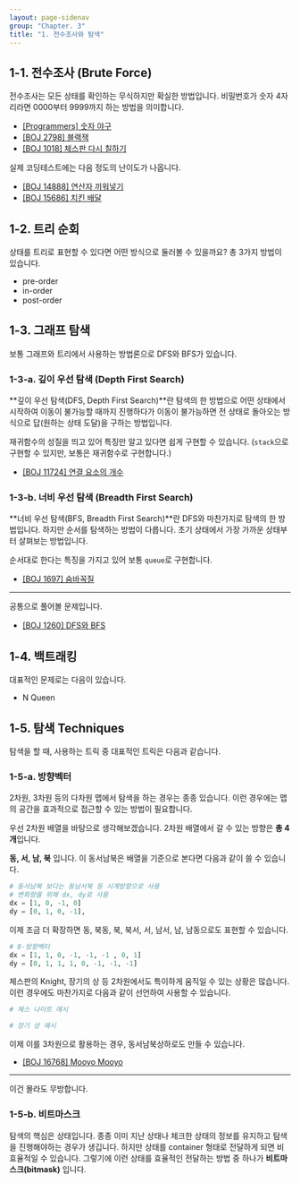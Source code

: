 ```yaml
---
layout: page-sidenav
group: "Chapter. 3"
title: "1. 전수조사와 탐색"
---
```


## 1-1. 전수조사 (Brute Force)

전수조사는 모든 상태를 확인하는 무식하지만 확실한 방법입니다. 비밀번호가 숫자 4자리라면 0000부터 9999까지 하는 방법을 의미합니다.

- [[Programmers] 숫자 야구](https://programmers.co.kr/learn/courses/30/lessons/42841)
- [[BOJ 2798] 블랙잭](https://www.acmicpc.net/problem/2798)
- [[BOJ 1018] 체스판 다시 칠하기](https://www.acmicpc.net/problem/1018)

실제 코딩테스트에는 다음 정도의 난이도가 나옵니다.

- [[BOJ 14888] 연산자 끼워넣기](https://www.acmicpc.net/problem/14888) 
- [[BOJ 15686] 치킨 배달](https://www.acmicpc.net/problem/15686)


## 1-2. 트리 순회

상태를 트리로 표현할 수 있다면 어떤 방식으로 둘러볼 수 있을까요? 총 3가지 방법이 있습니다.

- pre-order
- in-order
- post-order

## 1-3. 그래프 탐색

보통 그래프와 트리에서 사용하는 방법론으로 DFS와 BFS가 있습니다.

### 1-3-a. 깊이 우선 탐색 (Depth First Search)

**깊이 우선 탐색(DFS, Depth First Search)**란 탐색의 한 방법으로 어떤 상태에서 시작하여 이동이 불가능할 때까지 진행하다가 이동이 불가능하면 전 상태로 돌아오는 방식으로 답(원하는 상태 도달)을 구하는 방법입니다.

재귀함수의 성질을 띄고 있어 특징만 알고 있다면 쉽게 구현할 수 있습니다. (`stack`으로 구현할 수 있지만, 보통은 재귀함수로 구현합니다.)

- [[BOJ 11724] 연결 요소의 개수](https://www.acmicpc.net/problem/11724)

### 1-3-b. 너비 우선 탐색 (Breadth First Search)

**너비 우선 탐색(BFS, Breadth First Search)**란 DFS와 마찬가지로 탐색의 한 방법입니다. 하지만 순서를 탐색하는 방법이 다릅니다. 초기 상태에서 가장 가까운 상태부터 살펴보는 방법입니다.

순서대로 한다는 특징을 가지고 있어 보통 `queue`로 구현합니다.

- [[BOJ 1697] 숨바꼭질](https://www.acmicpc.net/problem/1697)

---

공통으로 풀어볼 문제입니다.

- [[BOJ 1260] DFS와 BFS](https://www.acmicpc.net/problem/1260)


## 1-4. 백트래킹

대표적인 문제로는 다음이 있습니다.

- N Queen

## 1-5. 탐색 Techniques

탐색을 할 때, 사용하는 트릭 중 대표적인 트릭은 다음과 같습니다.

### 1-5-a. 방향벡터

2차원, 3차원 등의 다차원 맵에서 탐색을 하는 경우는 종종 있습니다.
이런 경우에는 맵의 공간을 효과적으로 접근할 수 있는 방법이 필요합니다.

우선 2차원 배열을 바탕으로 생각해보겠습니다. 2차원 배열에서 갈 수 있는 방향은 **총 4개**입니다.

**동, 서, 남, 북** 입니다. 이 동서남북은 배열을 기준으로 본다면 다음과 같이 쓸 수 있습니다.

``` python
# 동서남북 보다는 동남서북 등 시계방향으로 사용
# 변화량을 위해 dx, dy로 사용
dx = [1, 0, -1, 0]
dy = [0, 1, 0, -1], 
```

이제 조금 더 확장하면 동, 북동, 북, 북서, 서, 남서, 남, 남동으로도 표현할 수 있습니다.

``` python
# 8-방향벡터
dx = [1, 1, 0, -1, -1, -1 , 0, 1]
dy = [0, 1, 1, 1, 0, -1, -1, -1]
```

체스판의 Knight, 장기의 상 등 2차원에서도 특이하게 움직일 수 있는 상황은 많습니다. 이런 경우에도 마찬가지로 다음과 같이 선언하여 사용할 수 있습니다.

``` python
# 체스 나이트 예시

# 장기 상 예시
```

이제 이를 3차원으로 활용하는 경우, 동서남북상하로도 만들 수 있습니다.

- [[BOJ 16768] Mooyo Mooyo](https://acmicpc.net/problem/16768)

---

이건 몰라도 무방합니다.

### 1-5-b. 비트마스크

탐색의 핵심은 상태입니다. 종종 이미 지난 상태나 체크한 상태의 정보를 유지하고 탐색을 진행해야하는 경우가 생깁니다.
하지만 상태를 container 형태로 전달하게 되면 비효율적일 수 있습니다. 그렇기에 이런 상태를 효율적인 전달하는 방법 중 하나가 **비트마스크(bitmask)** 입니다.

